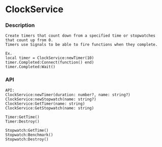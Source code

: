 # ClockService

### Description

	Create timers that count down from a specified time or stopwatches that count up from 0.
	Timers use Signals to be able to fire functions when they complete.
	
	Ex.
	local timer = ClockService:newTimer(10)
	timer.Completed:Connect(function() end)
	timer.Completed:Wait()

### API

	API:
	ClockService:newTimer(duration: number?, name: string?)
	ClockService:newStopwatch(name: string?)
	ClockService:GetTimer(name: string)
	ClockService:GetStopwatch(name: string)
	
	Timer:GetTime()
	Timer:Destroy()
	
	Stopwatch:GetTime()
	Stopwatch:Benchmark()
	Stopwatch:Destroy()